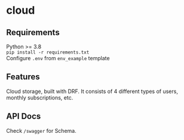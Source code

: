 # cloud

## Requirements
Python >= 3.8</br>
```pip install -r requirements.txt```</br>
Configure ```.env``` from ```env_example``` template

## Features
Cloud storage, built with DRF. It consists of 4 different types of users, monthly subscriptions, etc.

## API Docs
Check ```/swagger``` for Schema.
